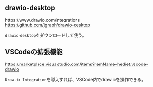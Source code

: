 ## drawio-desktop
<https://www.drawio.com/integrations>  
<https://github.com/jgraph/drawio-desktop>

`drawio-desktop`をダウンロードして使う。

## VSCodeの拡張機能
<https://marketplace.visualstudio.com/items?itemName=hediet.vscode-drawio>

`Draw.io Integration`を導入すれば、VSCode内でdraw.ioを操作できる。